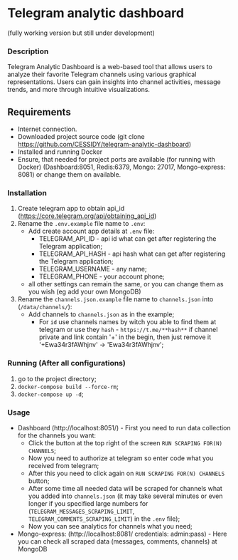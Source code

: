 # Telegram analytic dashboard 
(fully working version but still under development)

### **Description**

Telegram Analytic Dashboard is a web-based tool that allows users to analyze their favorite Telegram channels using various graphical representations. Users can gain insights into channel activities, message trends, and more through intuitive visualizations.

## **Requirements**
- Internet connection.
- Downloaded project source code (git clone https://github.com/CESSIDY/telegram-analytic-dashboard)
- Installed and running Docker
- Ensure, that needed for project ports are available (for running with Docker) (Dashboard:8051, Redis:6379, Mongo: 27017, Mongo-express: 8081) or change them on available.

### **Installation**
1. Create telegram app to obtain api_id (https://core.telegram.org/api/obtaining_api_id)
2. Rename the `.env.example` file name to `.env`:
   - Add create account app details at `.env` file:
     - TELEGRAM_API_ID - api id what can get after registering the Telegram application;
     - TELEGRAM_API_HASH - api hash what can get after registering the Telegram application;
     - TELEGRAM_USERNAME - any name;
     - TELEGRAM_PHONE - your account phone;
   - all other settings can remain the same, or you can change them as you wish (eg add your own MongoDB)  
3. Rename the `channels.json.example` file name to `channels.json` into (`/data/channels/`):
    - Add channels to `channels.json` as in the example;
      - For `id` use channels names by witch you able to find them at telegram or use they `hash` - `https://t.me/**hash**` if channel private and link contain '+' in the begin, then just remove it '+Ewa34r3fAWhjnv' -> 'Ewa34r3fAWhjnv';


### **Running (After all configurations)**
  1. go to the project directory;
  2. `docker-compose build --force-rm`;
  3. `docker-compose up -d`;

### **Usage**
  - Dashboard (http://localhost:8051/) - First you need to run data collection for the channels you want:
    - Click the button at the top right of the screen `RUN SCRAPING FOR(N) CHANNELS`;
    - Now you need to authorize at telegram so enter code what you received from telegram;
    - After this you need to click again on `RUN SCRAPING FOR(N) CHANNELS` button;
    - After some time all needed data will be scraped for channels what you added into `channels.json` (it may take several minutes or even longer if you specified large numbers for (`TELEGRAM_MESSAGES_SCRAPING_LIMIT`, `TELEGRAM_COMMENTS_SCRAPING_LIMIT`) in the `.env` file);
    - Now you can see analytics for channels what you need;
  - Mongo-express: (http://localhost:8081/ credentials: admin:pass) - Here you can check all scraped data (messages, comments, channels) at MongoDB